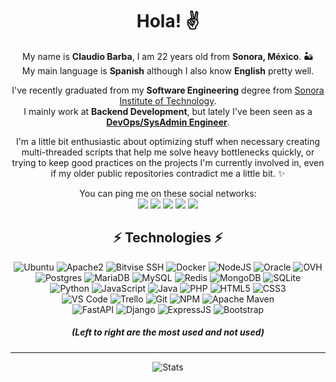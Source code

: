 <div align="center">
<h1>Hola! ✌</h1>

My name is __Claudio Barba__, I am 22 years old from __Sonora, México__. 🏜  
My main language is __Spanish__ although I also know __English__ pretty well.  

I've recently graduated from my __Software Engineering__ degree from [Sonora Institute of Technology](https://www.itson.mx/).  
I mainly work at __Backend Development__, but lately I've been seen as a __[DevOps/SysAdmin Engineer](https://devops.stackexchange.com/a/160)__.  

I'm a little bit enthusiastic about optimizing stuff when necessary creating multi-threaded scripts that help me solve heavy bottlenecks quickly, or trying to keep good practices on the projects I'm currently involved in, even if my older public repositories contradict me a little bit. ✨  

You can ping me on these social networks:  
[![](https://img.shields.io/badge/-@ClauditoBo-ff69b4?style=flat-square&logo=instagram&logoColor=white)](https://instagram.com/clauditobo)
[![](https://img.shields.io/badge/-@ClauditoBo-1DA1F2?style=flat-square&logo=twitter&logoColor=ffffff)](https://twitter.com/clauditobo)
[![](https://img.shields.io/badge/-Kledioz%236723-7289da?style=flat-square&logo=Discord&logoColor=white)](https://discordapp.com/users/268557885980672001)
[![](https://img.shields.io/badge/-Claudio_Bo-blue?style=flat-square&logo=Linkedin&logoColor=white)](https://www.linkedin.com/in/claudio-bo/)
[![](https://img.shields.io/badge/-claudiobo1122@gmail.com-red?style=flat-square&logo=gmail&logoColor=white)](mailto:claudiobo1122@gmail.com)

<h2>⚡ Technologies ⚡</h2>

![Ubuntu](https://img.shields.io/badge/Ubuntu-E95420?style=flat-square&logo=ubuntu&logoColor=white)
![Apache2](https://img.shields.io/badge/Apache2-D42029?style=flat-square&logo=apache&logoColor=white)
![Bitvise SSH](https://img.shields.io/badge/Bitvise_SSH_Client-2185D0?style=flat-square&logo=google-cloud&logoColor=white)
![Docker](https://img.shields.io/badge/Docker-0db7ed?style=flat-square&logo=docker&logoColor=white)
![NodeJS](https://img.shields.io/badge/NodeJS-6DA55F?style=flat-square&logo=node.js&logoColor=white)
![Oracle](https://img.shields.io/badge/Oracle_Cloud-F80000?style=flat-square&logo=oracle&logoColor=white)
![OVH](https://img.shields.io/badge/OVH-123F6D?style=flat-square&logo=ovh&logoColor=#123F6D)  
![Postgres](https://img.shields.io/badge/Postgres-316192?style=flat-square&logo=postgresql&logoColor=white)
![MariaDB](https://img.shields.io/badge/MariaDB-003545?style=flat-square&logo=mariadb&logoColor=white)
![MySQL](https://img.shields.io/badge/MySQL-00f?style=flat-square&logo=mysql&logoColor=white)
![Redis](https://img.shields.io/badge/Redis-DD0031?style=flat-square&logo=redis&logoColor=white)
![MongoDB](https://img.shields.io/badge/MongoDB-4ea94b?style=flat-square&logo=mongodb&logoColor=white)
![SQLite](https://img.shields.io/badge/SQLite-07405e?style=flat-square&logo=sqlite&logoColor=white)  
![Python](https://img.shields.io/badge/-Python-3670A0?style=flat-square&logo=python&logoColor=white)
![JavaScript](https://img.shields.io/badge/-JavaScript-F7DF1C?style=flat-square&logo=javascript&logoColor=black&color=F7DF1C)
![Java](https://img.shields.io/badge/-Java-ED2025?style=flat-square&logo=ORACLE&logoColor=white&color=ED2025)
![PHP](https://img.shields.io/badge/PHP-777BB4?style=flat-square&logo=php&logoColor=white)
![HTML5](https://img.shields.io/badge/-HTML5-E44D27?style=flat-square&logo=html5&logoColor=ffffff)
![CSS3](https://img.shields.io/badge/-CSS3-1572B6?style=flat-square&logo=css3)  
![VS Code](https://img.shields.io/badge/-VSCode-007ACC?style=flat-square&logo=visual-studio-code)
![Trello](https://img.shields.io/badge/Trello-026AA7?style=flat-square&logo=Trello&logoColor=white)
![Git](https://img.shields.io/badge/-Git-F05032?style=flat-square&logo=git&logoColor=ffffff)
![NPM](https://img.shields.io/badge/NPM-%23000000.svg?style=flat-square&logo=npm&logoColor=white)
![Apache Maven](https://img.shields.io/badge/Apache%20Maven-C71A36?style=flat-square&logo=Apache%20Maven&logoColor=white)  
![FastAPI](https://img.shields.io/badge/FastAPI-005571?style=flat-square&logo=fastapi)
![Django](https://img.shields.io/badge/Django-092E20?style=flat-square&logo=django&logoColor=white)
![ExpressJS](https://img.shields.io/badge/ExpressJS-404d59?style=flat-square&logo=express&logoColor=61DAFB)
![Bootstrap](https://img.shields.io/badge/Bootstrap-563D7C?style=flat-square&logo=bootstrap&logoColor=white)
##### (Left to right are the most used and not used)
---
![Stats](https://github-readme-stats.vercel.app/api?username=claudiobo&count_private=true&show_icons=true&include_all_commits=true&theme=dark)

</p>
